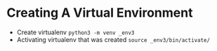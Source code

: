 Creating A Virtual Environment
==============================

*	Create virtualenv
	`python3 -m venv _env3`
*	Activating virtualenv that was created
	`source _env3/bin/activate/`